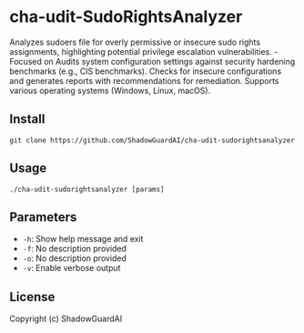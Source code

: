# cha-udit-SudoRightsAnalyzer
Analyzes sudoers file for overly permissive or insecure sudo rights assignments, highlighting potential privilege escalation vulnerabilities. - Focused on Audits system configuration settings against security hardening benchmarks (e.g., CIS benchmarks). Checks for insecure configurations and generates reports with recommendations for remediation. Supports various operating systems (Windows, Linux, macOS).

## Install
`git clone https://github.com/ShadowGuardAI/cha-udit-sudorightsanalyzer`

## Usage
`./cha-udit-sudorightsanalyzer [params]`

## Parameters
- `-h`: Show help message and exit
- `-f`: No description provided
- `-o`: No description provided
- `-v`: Enable verbose output

## License
Copyright (c) ShadowGuardAI
